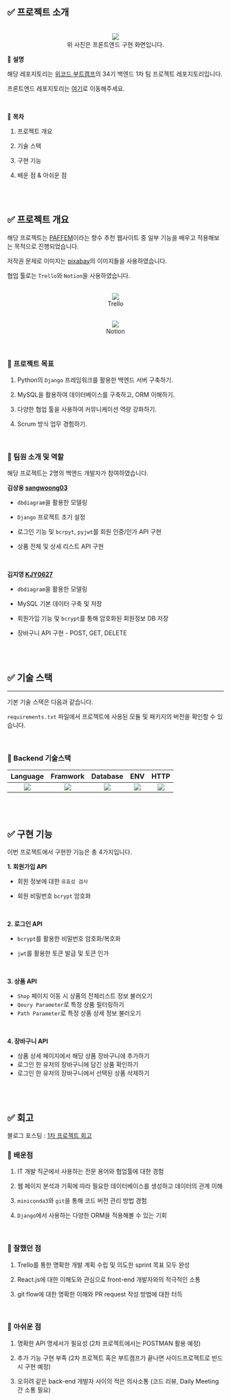 ## ✅ 프로젝트 소개

<p align="center">
  <br>
  <img src="./images/nose_main_image.png">
  <br>
  위 사진은 프론트엔드 구현 화면입니다.
</p>

📍 **설명**

해당 레포지토리는 [위코드 부트캠프](https://github.com/wecode-bootcamp-korea)의 34기 백엔드 1차 팀 프로젝트 레포지토리입니다.

프론트엔드 레포지토리는 [여기](https://github.com/wecode-bootcamp-korea/34-1st-Nose-frontend)로 이동해주세요.

<br>

📍 **목차**

1. 프로젝트 개요

2. 기술 스택

3. 구현 기능

4. 배운 점 & 아쉬운 점

<br>
<br>

## ✅ 프로젝트 개요

해당 프로젝트는 [PAFFEM](https://paffem.cafe24.com/)이라는 향수 추천 웹사이트 중 일부 기능을 배우고 적용해보는 목적으로 진행되었습니다.

저작권 문제로 이미지는 [pixabay](https://pixabay.com/ko/)의 이미지들을 사용하였습니다.

협업 툴로는 `Trello`와 `Notion`을 사용하였습니다.

<p align="center">
  <br>
  <img src="./images/nose_trello.png">
  <br>
  Trello
</p>

<p align="center">
  <br>
  <img src="./images/nose_notion.png">
  <br>
  Notion
</p>

<br>

### 📌 프로젝트 목표

1. Python의 `Django` 프레임워크를 활용한 백엔드 서버 구축하기.

2. MySQL을 활용하여 데이터베이스를 구축하고, ORM 이해하기.

3. 다양한 협업 툴을 사용하여 커뮤니케이션 역량 강화하기.

4. Scrum 방식 업무 경험하기.

<br>

### 📌 팀원 소개 및 역할

해당 프로젝트는 2명의 백엔드 개발자가 참여하였습니다.

**김상웅 [sangwoong03](https://github.com/sangwoong03)**

- `dbdiagram`을 활용한 모델링

- `Django` 프로젝트 초기 설정

- 로그인 기능 및 `bcrpyt`, `pyjwt`를 회원 인증/인가 API 구현

- 상품 전체 및 상세 리스트 API 구현

<br>

**김지영 [KJY0627](https://github.com/KJY0627)**

- `dbdiagram`을 활용한 모델링

- MySQL 기본 데이터 구축 및 저장

- 회원가입 기능 및 `bcrypt`를 통해 암호화된 회원정보 DB 저장

- 장바구니 API 구현 - POST, GET, DELETE

<br>
<br>

## ✅ 기술 스택

---

기본 기술 스택은 다음과 같습니다.

`requirements.txt` 파일에서 프로젝트에 사용된 모듈 및 패키지의 버전을 확인할 수 있습니다.

<br>

### 📌 Backend 기술스택

|                                                Language                                                |                                                Framwork                                                |                                               Database                                               |                                                     ENV                                                      |                                                   HTTP                                                   |
| :----------------------------------------------------------------------------------------------------: | :----------------------------------------------------------------------------------------------------: | :--------------------------------------------------------------------------------------------------: | :----------------------------------------------------------------------------------------------------------: | :------------------------------------------------------------------------------------------------------: |
| <img src="https://img.shields.io/badge/python-3776AB?style=for-the-badge&logo=python&logoColor=white"> | <img src="https://img.shields.io/badge/django-092E20?style=for-the-badge&logo=django&logoColor=white"> | <img src="https://img.shields.io/badge/mysql-4479A1?style=for-the-badge&logo=mysql&logoColor=black"> | <img src="https://img.shields.io/badge/miniconda3-44A833?style=for-the-badge&logo=anaconda&logoColor=white"> | <img src="https://img.shields.io/badge/postman-FF6C37?style=for-the-badge&logo=postman&logoColor=white"> |

<br>
<br>

## ✅ 구현 기능

이번 프로젝트에서 구현한 기능은 총 4가지입니다.

**1. 회원가입 API**

- 회원 정보에 대한 `유효성 검사 `

- 회원 비밀번호 `bcrypt` 암호화

<br>

**2. 로그인 API**

- `bcrypt`를 활용한 비밀번호 암호화/복호화

- `jwt`를 활용한 토큰 발급 및 토큰 인가

<br>

**3. 상품 API**

- `Shop` 페이지 이동 시 상품의 전체리스트 정보 불러오기
- `Qeury Parameter`로 특정 상품 필터링하기
- `Path Parameter`로 특정 상품 상세 정보 불러오기

<br>

**4. 장바구니 API**

- 상품 상세 페이지에서 해당 상품 장바구니에 추가하기
- 로그인 한 유저의 장바구니에 담긴 상품 확인하기
- 로그인 한 유저의 장바구니에서 선택된 상품 삭제하기

<br>
<br>

## ✅ 회고

블로그 포스팅 : [1차 프로젝트 회고]()

### 📌 배운점

1. IT 개발 직군에서 사용하는 전문 용어와 협업툴에 대한 경험

2. 웹 페이지 분석과 기획에 따라 필요한 데이터베이스를 생성하고 데이터의 관계 이해

3. `miniconda3`와 `git`을 통해 코드 버전 관리 방법 경험

4. `Django`에서 사용하는 다양한 ORM을 적용해볼 수 있는 기회

<br>

### 📌 잘했던 점

1. Trello를 통한 명확한 개발 계획 수립 및 의도한 sprint 목표 모두 완성

2. React.js에 대한 이해도와 관심으로 front-end 개발자와의 적극적인 소통

3. git flow에 대한 명확한 이해와 PR request 작성 방법에 대한 터득

<br>

### 📌 아쉬운 점

1. 명확한 API 명세서가 필요성 (2차 프로젝트에서는 POSTMAN 활용 예정)

2. 추가 기능 구현 부족 (2차 프로젝트 혹은 부트캠프가 끝나면 사이드프로젝트로 반드시 구현 예정)

3. 오히려 같은 back-end 개발자 사이의 적은 의사소통 (코드 리뷰, Daily Meeting 간 소통 필요)
